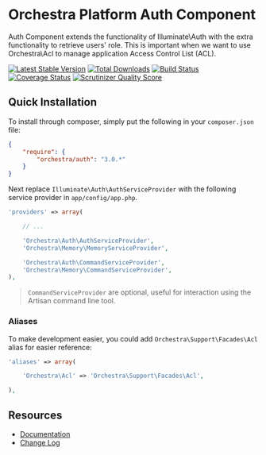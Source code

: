 Orchestra Platform Auth Component
==============

Auth Component extends the functionality of Illuminate\Auth with the extra functionality to retrieve users' role. This is important when we want to use Orchestra\Acl to manage application Access Control List (ACL).

[![Latest Stable Version](https://poser.pugx.org/orchestra/auth/v/stable.png)](https://packagist.org/packages/orchestra/auth)
[![Total Downloads](https://poser.pugx.org/orchestra/auth/downloads.png)](https://packagist.org/packages/orchestra/auth)
[![Build Status](https://travis-ci.org/orchestral/auth.svg?branch=master)](https://travis-ci.org/orchestral/auth)
[![Coverage Status](https://coveralls.io/repos/orchestral/auth/badge.png?branch=master)](https://coveralls.io/r/orchestral/auth?branch=master)
[![Scrutinizer Quality Score](https://scrutinizer-ci.com/g/orchestral/auth/badges/quality-score.png?b=master)](https://scrutinizer-ci.com/g/orchestral/auth/)

## Quick Installation

To install through composer, simply put the following in your `composer.json` file:

```json
{
	"require": {
		"orchestra/auth": "3.0.*"
	}
}
```

Next replace `Illuminate\Auth\AuthServiceProvider` with the following service provider in `app/config/app.php`.

```php
'providers' => array(

	// ...

	'Orchestra\Auth\AuthServiceProvider',
	'Orchestra\Memory\MemoryServiceProvider',

	'Orchestra\Auth\CommandServiceProvider',
	'Orchestra\Memory\CommandServiceProvider',
),
```

> `CommandServiceProvider` are optional, useful for interaction using the Artisan command line tool.

### Aliases

To make development easier, you could add `Orchestra\Support\Facades\Acl` alias for easier reference:

```php
'aliases' => array(

	'Orchestra\Acl' => 'Orchestra\Support\Facades\Acl',

),
```

## Resources

* [Documentation](http://orchestraplatform.com/docs/latest/components/auth)
* [Change Log](http://orchestraplatform.com/docs/latest/components/auth/changes#v3-0)
